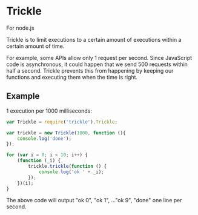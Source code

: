 Trickle
=======

For node.js

Trickle is to limit executions to a certain amount of executions within
a certain amount of time. 

For example, some APIs allow only 1 request per second. Since JavaScript
code is asynchronous, it could happen that we send 500 requests within
half a second. Trickle prevents this from happening by keeping our
functions and executing them when the time is right.

Example
-------

1 execution per 1000 milliseconds:

```javascript
var Trickle = require('trickle').Trickle;

var trickle = new Trickle(1000, function (){
	console.log('done');
});

for (var i = 0; i < 10; i++) {
	(function (_i) {
		trickle.trickle(function () {
			console.log('ok ' + _i);
		});
	})(i);
}
```

The above code will output "ok 0", "ok 1", ..."ok 9", "done" one line per second.
